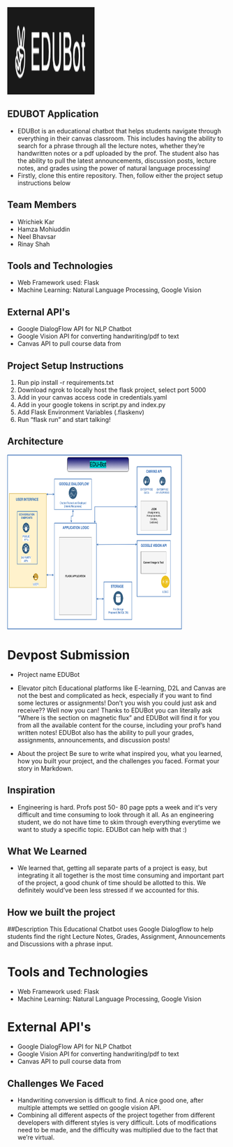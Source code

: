 <img src="EDUBOT Logo.png" width="200" height="200">

## EDUBOT Application
* EDUBot is an educational chatbot that helps students navigate through everything in their canvas classroom. This includes having the ability to search for a phrase through all the lecture notes, whether they’re handwritten notes or a pdf uploaded by the prof. The student also has the ability to pull the latest announcements, discussion posts, lecture notes, and grades using the power of natural language processing!
* Firstly, clone this entire repository. Then, follow either the project setup instructions below

## Team Members
* Wrichiek Kar
* Hamza Mohiuddin
* Neel Bhavsar
* Rinay Shah

## Tools and Technologies 
* Web Framework used: Flask 
* Machine Learning: Natural Language Processing, Google Vision

## External API's
* Google DialogFlow API for NLP Chatbot
* Google Vision API for converting handwriting/pdf to text
* Canvas API to pull course data from

## Project Setup Instructions
1. Run pip install -r requirements.txt
2. Download ngrok to locally host the flask project, select port 5000
3. Add in your canvas access code in credentials.yaml
4. Add in your google tokens in script.py and index.py
5. Add Flask Environment Variables (.flaskenv)
6. Run “flask run” and start talking!

## Architecture 
<img src="Architecture.png" width="400" height="400">

# Devpost Submission

* Project name
EDUBot
* Elevator pitch 
Educational platforms like E-learning, D2L and Canvas are not the best and complicated as heck, especially if you want to find some lectures or assignments! Don’t you wish you could just ask and receive?? Well now you can! Thanks to EDUBot you can literally ask “Where is the section on magnetic flux” and EDUBot will find it for you from all the available content for the course, including your prof’s hand written notes! EDUBot also has the ability to pull your grades, assignments, announcements, and discussion posts!

* About the project
Be sure to write what inspired you, what you learned, how you built your project, and the challenges you faced. Format your story in Markdown.

## Inspiration 
- Engineering is hard. Profs post 50- 80 page ppts a week and it's very difficult and time consuming to look through it all. As an engineering student, we do not have time to skim through everything everytime we want to study a specific topic. EDUBot can help with that :) 

## What We Learned 
- We learned that, getting all separate parts of a project is easy, but integrating it all together is the most time consuming and important part of the project, a good chunk of time should be allotted to this. We definitely would’ve been less stressed if we accounted for this. 

## How we built the project

##Description
This Educational Chatbot uses Google Dialogflow to help students find the right Lecture Notes, Grades, Assignment, Announcements and Discussions with a phrase input. 

# Tools and Technologies 
* Web Framework used: Flask 
* Machine Learning: Natural Language Processing, Google Vision

# External API's
* Google DialogFlow API for NLP Chatbot
* Google Vision API for converting handwriting/pdf to text
* Canvas API to pull course data from


## Challenges We Faced
- Handwriting conversion is difficult to find. A nice good one, after multiple attempts we settled on google vision API. 
- Combining all different aspects of the project together from different developers with different styles is very difficult. Lots of modifications need to be made, and the difficulty was multiplied due to the fact that we’re virtual. 


